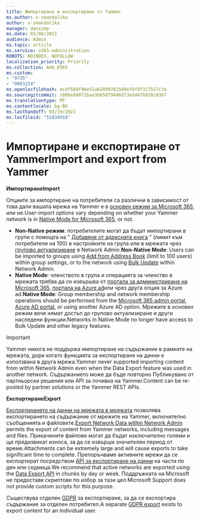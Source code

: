 ```yaml
---
title: Импортиране и експортиране от Yammer
ms.author: v-smandalika
author: v-smandalika
manager: dansimp
ms.date: 03/08/2021
audience: Admin
ms.topic: article
ms.service: o365-administration
ROBOTS: NOINDEX, NOFOLLOW
localization_priority: Priority
ms.collection: Adm_O365
ms.custom:
- "9735"
- "9003224"
ms.openlocfilehash: dcdf569f96e51a62899761589ef6f9f317517c3a
ms.sourcegitcommit: c08bed4071baa3bb5879496df3ed44fb828c8367
ms.translationtype: MT
ms.contentlocale: bg-BG
ms.lasthandoff: 03/19/2021
ms.locfileid: "51034918"
---
```

# <a name="import-and-export-from-yammer"></a><span data-ttu-id="315b7-102">Импортиране и експортиране от Yammer</span><span class="sxs-lookup"><span data-stu-id="315b7-102">Import and export from Yammer</span></span>

<span data-ttu-id="315b7-103">**Импортиране**</span><span class="sxs-lookup"><span data-stu-id="315b7-103">**Import**</span></span>

<span data-ttu-id="315b7-104">Опциите за импортиране на потребители са различни в зависимост от това дали вашата мрежа на Yammer е в [основен режим за Microsoft 365](https://docs.microsoft.com/yammer/configure-your-yammer-network/overview-native-mode), или не.</span><span class="sxs-lookup"><span data-stu-id="315b7-104">User-import options vary depending on whether your Yammer network is in [Native Mode for Microsoft 365](https://docs.microsoft.com/yammer/configure-your-yammer-network/overview-native-mode), or not.</span></span>

- <span data-ttu-id="315b7-105">**Non-Native режим**: потребителите могат да бъдат импортирани в групи с помощта на " [Добавяне от адресната книга](https://support.microsoft.com/office/manage-yammer-community-members-75253554-d0f3-4148-b835-e6a9a8a0c294) " (лимит към потребители на 100) в настройките на група или в мрежата чрез [групово актуализиране](https://docs.microsoft.com/yammer/manage-yammer-users/add-block-or-remove-users) в Network Admin.</span><span class="sxs-lookup"><span data-stu-id="315b7-105">**Non-Native Mode**: Users can be imported to groups using [Add from Address Book](https://support.microsoft.com/office/manage-yammer-community-members-75253554-d0f3-4148-b835-e6a9a8a0c294) (limit to 100 users) within group settings, or to the network using [Bulk Update](https://docs.microsoft.com/yammer/manage-yammer-users/add-block-or-remove-users) within Network Admin.</span></span>
- <span data-ttu-id="315b7-106">**Native Mode**: членството в група и операцията за членство в мрежата трябва да се извършва от [портала за администриране на Microsoft 365](https://docs.microsoft.com/microsoft-365/admin/add-users), [портала на Azure ad](https://docs.microsoft.com/azure/active-directory/fundamentals/add-users-azure-active-directory)или чрез друга опция за Azure ad.</span><span class="sxs-lookup"><span data-stu-id="315b7-106">**Native Mode**: Group membership and network membership operations should be performed from the [Microsoft 365 admin portal](https://docs.microsoft.com/microsoft-365/admin/add-users), [Azure AD portal](https://docs.microsoft.com/azure/active-directory/fundamentals/add-users-azure-active-directory), or using another Azure AD option.</span></span> <span data-ttu-id="315b7-107">Мрежите в основен режим вече нямат достъп до групово актуализиране и други наследени функции.</span><span class="sxs-lookup"><span data-stu-id="315b7-107">Networks in Native Mode no longer have access to Bulk Update and other legacy features.</span></span>

> [!IMPORTANT]
> <span data-ttu-id="315b7-108">Yammer никога не поддържа импортиране на съдържание в рамките на мрежата, дори когато функцията за експортиране на данни е използвана в друга мрежа.</span><span class="sxs-lookup"><span data-stu-id="315b7-108">Yammer never supported importing content from within Network Admin even when the Data Export feature was used in another network.</span></span> <span data-ttu-id="315b7-109">Съдържанието може да бъде повторно Публикувано от партньорски решения или API за почивка на Yammer.</span><span class="sxs-lookup"><span data-stu-id="315b7-109">Content can be re-posted by partner solutions or the Yammer REST APIs.</span></span>

<span data-ttu-id="315b7-110">**Експортиране**</span><span class="sxs-lookup"><span data-stu-id="315b7-110">**Export**</span></span>

<span data-ttu-id="315b7-111">[Експортирането на данни на мрежата в мрежата](https://docs.microsoft.com/yammer/manage-security-and-compliance/export-yammer-enterprise-data) позволява експортирането на съдържание от мрежите на Yammer, включително съобщенията и файловете.</span><span class="sxs-lookup"><span data-stu-id="315b7-111">[Export Network Data within Network Admin](https://docs.microsoft.com/yammer/manage-security-and-compliance/export-yammer-enterprise-data) permits the export of content from Yammer networks, including messages and files.</span></span> <span data-ttu-id="315b7-112">Прикачените файлове могат да бъдат изключително големи и ще предизвикат износа, за да се извърши значителен период от време.</span><span class="sxs-lookup"><span data-stu-id="315b7-112">Attachments can be extremely large and will cause exports to take significant time to complete.</span></span> <span data-ttu-id="315b7-113">Препоръчваме активните мрежи да се експортират посредством [API за експортиране на данни](https://developer.yammer.com/docs/data-export-api) на части по ден или седмица.</span><span class="sxs-lookup"><span data-stu-id="315b7-113">We recommend that active networks are exported using the [Data Export API](https://developer.yammer.com/docs/data-export-api) in chunks by day or week.</span></span> <span data-ttu-id="315b7-114">Поддръжката на Microsoft не предоставя скриптове по избор за тази цел.</span><span class="sxs-lookup"><span data-stu-id="315b7-114">Microsoft Support does not provide custom scripts for this purpose.</span></span>

<span data-ttu-id="315b7-115">Съществува отделен [GDPR](https://docs.microsoft.com/yammer/manage-security-and-compliance/gdpr-requests-in-yammer-enterprise) за експортиране, за да се експортира съдържание за отделен потребител.</span><span class="sxs-lookup"><span data-stu-id="315b7-115">A separate [GDPR export](https://docs.microsoft.com/yammer/manage-security-and-compliance/gdpr-requests-in-yammer-enterprise) exists to export content for an individual user.</span></span>